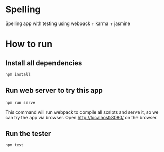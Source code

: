
# Spelling

Spelling app with testing using webpack + karma + jasmine

# How to run

 ## Install all dependencies
 
```sh
npm install
```
 ## Run web server to try this app
 ```sh
 npm run serve
 ``` 
This command will run webpack to compile all scripts and serve it, so we can try the app via browser. Open [http://localhost:8080/](http://localhost:8080/) on the browser.

## Run the tester
```sh
npm test
```
